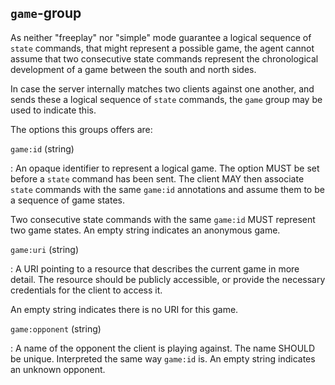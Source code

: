 `game`-group
------------

As neither "freeplay" nor "simple" mode guarantee a logical sequence
of `state` commands, that might represent a possible game, the agent
cannot assume that two consecutive state commands represent the
chronological development of a game between the south and north sides.

In case the server internally matches two clients against one another,
and sends these a logical sequence of `state` commands, the `game`
group may be used to indicate this.

The options this groups offers are:

`game:id` (string)

: An opaque identifier to represent a logical game.  The option MUST
  be set before a `state` command has been sent.  The client MAY then
  associate `state` commands with the same `game:id` annotations and
  assume them to be a sequence of game states.

  Two consecutive state commands with the same `game:id` MUST
  represent two game states.  An empty string indicates an anonymous
  game.

`game:uri` (string)

: A URI pointing to a resource that describes the current game in more
  detail.  The resource should be publicly accessible, or provide the
  necessary credentials for the client to access it.

  An empty string indicates there is no URI for this game.

`game:opponent` (string)

: A name of the opponent the client is playing against.  The name
  SHOULD be unique.  Interpreted the same way `game:id` is.  An empty
  string indicates an unknown opponent.
